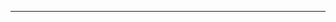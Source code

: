 <!--
CO_OP_TRANSLATOR_METADATA:
{
  "original_hash": "b12098603dc3061d3cdac77ecce93658",
  "translation_date": "2025-08-28T19:41:59+00:00",
  "source_file": "03-CoreGenerativeAITechniques/README.md",
  "language_code": "fr"
}
-->


---

